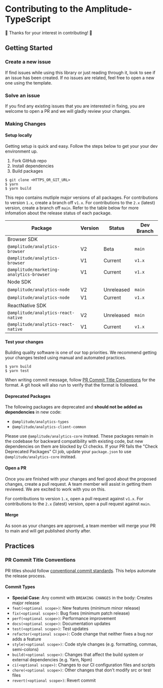 # Contributing to the Amplitude-TypeScript

🎉 Thanks for your interest in contributing! 🎉

## Getting Started

### Create a new issue

If find issues while using this library or just reading through it, look to see if an issue has been created. If no issues are related, feel free to open a new one using the template.

### Solve an issue

If you find any existing issues that you are interested in fixing, you are welcome to open a PR and we will gladly review your changes.

### Making Changes

#### Setup locally

Getting setup is quick and easy. Follow the steps below to get your your dev environment up.

1. Fork GitHub repo
2. Install dependencies
3. Build packages

```
$ git clone <HTTPS_OR_GIT_URL>
$ yarn
$ yarn build
```

This repo contains mutliple major versions of all packages. For contributions to version `1.x`, create a branch off `v1.x`. For contributions to the `2.x` (latest) version, create a branch off `main`. Refer to the table below for more infomation about the release status of each package.

|Package|Version|Status|Dev Branch|
|-|-|-|-|
|Browser SDK|
|`@amplitude/analytics-browser`|V2|Beta|`main`|
|`@amplitude/analytics-browser`|V1|Current|`v1.x`|
|`@amplitude/marketing-analytics-browser`|V1|Current|`v1.x`|
|Node SDK|
|`@amplitude/analytics-node`|V2|Unreleased|`main`|
|`@amplitude/analytics-node`|V1|Current|`v1.x`|
|ReactNative SDK|
|`@amplitude/analytics-react-native`|V2|Unreleased|`main`|
|`@amplitude/analytics-react-native`|V1|Current|`v1.x`|

#### Test your changes

Building quality software is one of our top priorities. We recommend getting your changes tested using manual and automated practices.

```
$ yarn build
$ yarn test
```

When writing commit message, follow [PR Commit Title Conventions](#PR-Commit-Title-Conventions) for the format. A git hook will also run to verify that the format is followed.

#### Deprecated Packages

The following packages are deprecated and **should not be added as dependencies** in new code:

- `@amplitude/analytics-types`
- `@amplitude/analytics-client-common`

Please use `@amplitude/analytics-core` instead. These packages remain in the codebase for backward compatibility with existing code, but new dependencies on them are blocked by CI checks. If your PR fails the "Check Deprecated Packages" CI job, update your `package.json` to use `@amplitude/analytics-core` instead.

#### Open a PR

Once you are finished with your changes and feel good about the proposed changes, create a pull request. A team member will assist in getting them reviewed. We are excited to work with you on this.

For contributions to version `1.x`, open a pull request against `v1.x`. For contributions to the `2.x` (latest) version, open a pull request against `main`.

#### Merge

As soon as your changes are approved, a team member will merge your PR to main and will get published shortly after.

## Practices

### PR Commit Title Conventions

PR titles should follow [conventional commit standards](https://www.conventionalcommits.org/en/v1.0.0/). This helps automate the release process.

#### Commit Types

- **Special Case**: Any commit with `BREAKING CHANGES` in the body: Creates major release
- `feat(<optional scope>)`: New features (minimum minor release)
- `fix(<optional scope>)`: Bug fixes (minimum patch release)
- `perf(<optional scope>)`: Performance improvement
- `docs(<optional scope>)`: Documentation updates
- `test(<optional scope>)`: Test updates
- `refactor(<optional scope>)`: Code change that neither fixes a bug nor adds a feature
- `style(<optional scope>)`: Code style changes (e.g. formatting, commas, semi-colons)
- `build(<optional scope>)`: Changes that affect the build system or external dependencies (e.g. Yarn, Npm)
- `ci(<optional scope>)`: Changes to our CI configuration files and scripts
- `chore(<optional scope>)`: Other changes that don't modify src or test files
- `revert(<optional scope>)`: Revert commit
